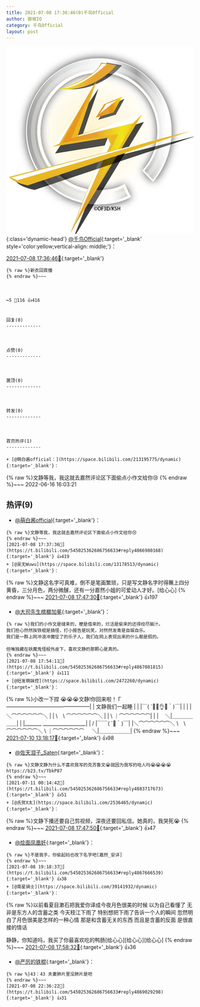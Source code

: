 ```yaml
---
title: 2021-07-08 17:36:46(0)千鸟Official
author: 御坂IO
category: 千鸟Official
layout: post
---
```


![img](/images/d7235309f85c0e1aec9d4ca9b6be983202228f8e.jpg){:class='dynamic-head'}
[@千鸟Official](https://space.bilibili.com/553771121/dynamic){:target='_blank' style='color:yellow;vertical-align: middle;'}：

[2021-07-08 17:36:46🔗](https://t.bilibili.com/545025362686756633){:target='_blank'}

~~~
{% raw %}新衣回首播
{% endraw %}~~~



↪️5 💬116 👍416


回复(0)
-------------



点赞(0)
-------------



置顶(0)
-------------



转发(0)
-------------



首页热评(1)
-------------

+ [@萌白酱official：](https://space.bilibili.com/213195775/dynamic){:target='_blank'}：
~~~
{% raw %}文静等我，我这就去嘉然评论区下面偷点小作文给你😢
{% endraw %}~~~
2022-06-16 16:03:21


热评(9)
-------------

+ [@萌白酱official](https://space.bilibili.com/213195775/dynamic){:target='_blank'}：
~~~
{% raw %}文静等我，我这就去嘉然评论区下面偷点小作文给你😢
{% endraw %}~~~
[2021-07-08 17:37:36🔗](https://t.bilibili.com/545025362686756633#reply4866980168){:target='_blank'} 👍419
+ [@吴无Wuwu](https://space.bilibili.com/13178513/dynamic){:target='_blank'}：
~~~
{% raw %}文静这名字可真难，倒不是笔画繁琐，只是写文静名字时得蘸上四分黄昏，三分月色，两分微醺，还有一分嘉然小姐的可爱动人才好。[给心心]
{% endraw %}~~~
[2021-07-08 17:47:30🔗](https://t.bilibili.com/545025362686756633#reply4867041415){:target='_blank'} 👍197
+ [@大司先生槟榔加冕](https://space.bilibili.com/281910094/dynamic){:target='_blank'}：
~~~
{% raw %}我们的小作文是缝来的，梗是借来的，烂活是偷来的还得绞尽脑汁。
我们担心然然挨铁棍是搞怪，打小报告是玩笑，对然然发青是自娱自乐。
我们是一群上网冲浪冲魔怔了的乐子人，我们在网上表现出来的什么都是假的。

但唯独藏在妖魔鬼怪般外皮下，喜欢文静的那颗心是真的。
{% endraw %}~~~
[2021-07-08 17:54:11🔗](https://t.bilibili.com/545025362686756633#reply4867081815){:target='_blank'} 👍111
+ [@短发萌妹控](https://space.bilibili.com/2472260/dynamic){:target='_blank'}：
~~~
{% raw %}小改一下捏
😭😭😭文静!你回来啦！
Γ————————————————|
|       文静我们一起睡               |
|       |￣( ´🥰🤮👌🦆｀)￣|    |
|       |＼⌒⌒⌒⌒⌒⌒＼          |
|       \　\  ⌒⌒⌒⌒⌒⌒＼      |
|         \   ｜⌒⌒⌒⌒⌒⌒|       |
|　        ＼|＿＿＿＿＿＿|        |
|_______    __________________|
             | /
|￣￣( ´🤤｀)￣|
|＼⌒⌒⌒⌒⌒⌒＼
\　\  ⌒⌒⌒⌒⌒⌒＼
   \   ｜⌒⌒⌒⌒⌒⌒
　 ＼|＿＿＿＿＿＿|
{% endraw %}~~~
[2021-07-10 13:18:17🔗](https://t.bilibili.com/545025362686756633#reply4879465507){:target='_blank'} 👍98
+ [@佐天泪子_Saten](https://space.bilibili.com/22646444/dynamic){:target='_blank'}：
~~~
{% raw %}文静文静为什么不喜欢我写的克苏鲁文😭就因为我写的哈人吗😭😭😭😭https://b23.tv/TbkP87
{% endraw %}~~~
[2021-07-11 00:14:42🔗](https://t.bilibili.com/545025362686756633#reply4883717673){:target='_blank'} 👍51
+ [@氏贺X太](https://space.bilibili.com/2536465/dynamic){:target='_blank'}：
~~~
{% raw %}文静下播还要自己剪视频，深夜还要回私信。她真的，我哭死😭
{% endraw %}~~~
[2021-07-08 17:47:50🔗](https://t.bilibili.com/545025362686756633#reply4867037372){:target='_blank'} 👍47
+ [@烩面凤凰妊](https://space.bilibili.com/14705885/dynamic){:target='_blank'}：
~~~
{% raw %}不是我手，你偷起码也改下名字吧[嘉然_安详]
{% endraw %}~~~
[2021-07-08 19:18:37🔗](https://t.bilibili.com/545025362686756633#reply4867666539){:target='_blank'} 👍38
+ [@南星骑士](https://space.bilibili.com/39141932/dynamic){:target='_blank'}：
~~~
{% raw %}以前看夏目漱石把我爱你译成今夜月色很美的时候 以为自己看懂了 无非是东方人的含蓄之类 今天枝江下雨了 特别想把下雨了告诉一个人的瞬间 忽然明白了月色很美是怎样的一种心情 那是和含蓄无关的东西 而且是含蓄的反面 是很直接的情话

静静，你知道吗，我买了你最喜欢吃的鸭肠[给心心][给心心][给心心]
{% endraw %}~~~
[2021-07-08 17:58:32🔗](https://t.bilibili.com/545025362686756633#reply4867111874){:target='_blank'} 👍36
+ [@严厉的铁棍](https://space.bilibili.com/95338556/dynamic){:target='_blank'}：
~~~
{% raw %}43：43 夫妻肺片里没肺片是吧
{% endraw %}~~~
[2021-07-08 22:36:22🔗](https://t.bilibili.com/545025362686756633#reply4869029298){:target='_blank'} 👍31


